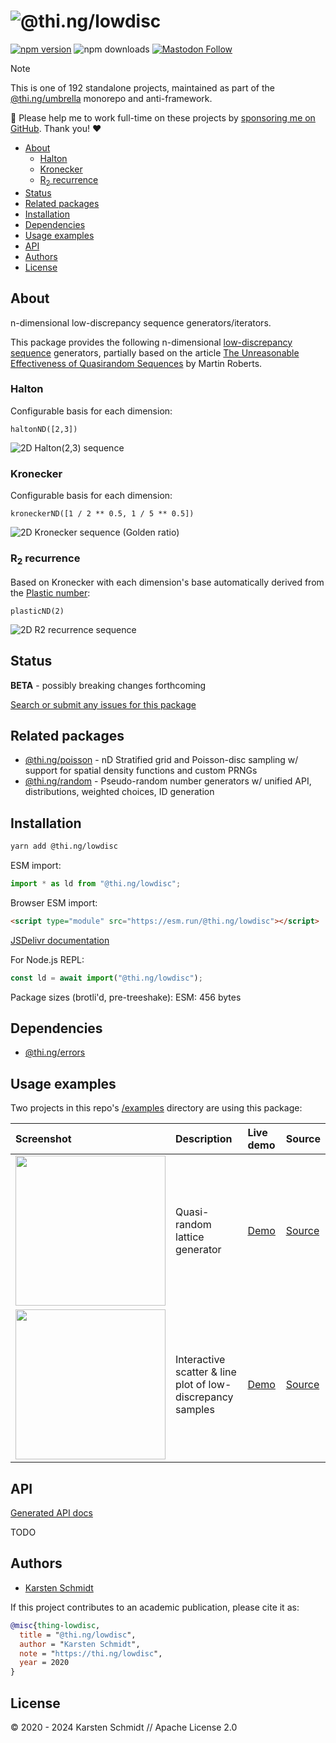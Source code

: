 <!-- This file is generated - DO NOT EDIT! -->
<!-- Please see: https://github.com/thi-ng/umbrella/blob/develop/CONTRIBUTING.md#changes-to-readme-files -->
# ![@thi.ng/lowdisc](https://media.thi.ng/umbrella/banners-20230807/thing-lowdisc.svg?54818180)

[![npm version](https://img.shields.io/npm/v/@thi.ng/lowdisc.svg)](https://www.npmjs.com/package/@thi.ng/lowdisc)
![npm downloads](https://img.shields.io/npm/dm/@thi.ng/lowdisc.svg)
[![Mastodon Follow](https://img.shields.io/mastodon/follow/109331703950160316?domain=https%3A%2F%2Fmastodon.thi.ng&style=social)](https://mastodon.thi.ng/@toxi)

> [!NOTE]
> This is one of 192 standalone projects, maintained as part
> of the [@thi.ng/umbrella](https://github.com/thi-ng/umbrella/) monorepo
> and anti-framework.
>
> 🚀 Please help me to work full-time on these projects by [sponsoring me on
> GitHub](https://github.com/sponsors/postspectacular). Thank you! ❤️

- [About](#about)
  - [Halton](#halton)
  - [Kronecker](#kronecker)
  - [R<sub>2</sub> recurrence](#rsub2sub-recurrence)
- [Status](#status)
- [Related packages](#related-packages)
- [Installation](#installation)
- [Dependencies](#dependencies)
- [Usage examples](#usage-examples)
- [API](#api)
- [Authors](#authors)
- [License](#license)

## About

n-dimensional low-discrepancy sequence generators/iterators.

This package provides the following n-dimensional [low-discrepancy
sequence](https://en.wikipedia.org/wiki/Low-discrepancy_sequence) generators,
partially based on the article [The Unreasonable Effectiveness of Quasirandom
Sequences](http://extremelearning.com.au/unreasonable-effectiveness-of-quasirandom-sequences/)
by Martin Roberts.

### Halton

Configurable basis for each dimension:

`haltonND([2,3])`

![2D Halton(2,3) sequence](https://raw.githubusercontent.com/thi-ng/umbrella/develop/assets/lowdisc/ld-halton-small.gif)

### Kronecker

Configurable basis for each dimension:

`kroneckerND([1 / 2 ** 0.5, 1 / 5 ** 0.5])`

![2D Kronecker sequence (Golden ratio)](https://raw.githubusercontent.com/thi-ng/umbrella/develop/assets/lowdisc/ld-kronecker-small.gif)

### R<sub>2</sub> recurrence

Based on Kronecker with each dimension's base automatically derived from the
[Plastic number](https://en.wikipedia.org/wiki/Plastic_number):

`plasticND(2)`

![2D R2 recurrence sequence](https://raw.githubusercontent.com/thi-ng/umbrella/develop/assets/lowdisc/ld-plastic-small.gif)

## Status

**BETA** - possibly breaking changes forthcoming

[Search or submit any issues for this package](https://github.com/thi-ng/umbrella/issues?q=%5Blowdisc%5D+in%3Atitle)

## Related packages

- [@thi.ng/poisson](https://github.com/thi-ng/umbrella/tree/develop/packages/poisson) - nD Stratified grid and Poisson-disc sampling w/ support for spatial density functions and custom PRNGs
- [@thi.ng/random](https://github.com/thi-ng/umbrella/tree/develop/packages/random) - Pseudo-random number generators w/ unified API, distributions, weighted choices, ID generation

## Installation

```bash
yarn add @thi.ng/lowdisc
```

ESM import:

```ts
import * as ld from "@thi.ng/lowdisc";
```

Browser ESM import:

```html
<script type="module" src="https://esm.run/@thi.ng/lowdisc"></script>
```

[JSDelivr documentation](https://www.jsdelivr.com/)

For Node.js REPL:

```js
const ld = await import("@thi.ng/lowdisc");
```

Package sizes (brotli'd, pre-treeshake): ESM: 456 bytes

## Dependencies

- [@thi.ng/errors](https://github.com/thi-ng/umbrella/tree/develop/packages/errors)

## Usage examples

Two projects in this repo's
[/examples](https://github.com/thi-ng/umbrella/tree/develop/examples)
directory are using this package:

| Screenshot                                                                                                               | Description                                                | Live demo                                              | Source                                                                              |
|:-------------------------------------------------------------------------------------------------------------------------|:-----------------------------------------------------------|:-------------------------------------------------------|:------------------------------------------------------------------------------------|
| <img src="https://raw.githubusercontent.com/thi-ng/umbrella/develop/assets/examples/quasi-lattice.png" width="240"/>     | Quasi-random lattice generator                             | [Demo](https://demo.thi.ng/umbrella/quasi-lattice/)    | [Source](https://github.com/thi-ng/umbrella/tree/develop/examples/quasi-lattice)    |
| <img src="https://raw.githubusercontent.com/thi-ng/umbrella/develop/assets/examples/viz-scatter-plot.avif" width="240"/> | Interactive scatter & line plot of low-discrepancy samples | [Demo](https://demo.thi.ng/umbrella/viz-scatter-plot/) | [Source](https://github.com/thi-ng/umbrella/tree/develop/examples/viz-scatter-plot) |

## API

[Generated API docs](https://docs.thi.ng/umbrella/lowdisc/)

TODO

## Authors

- [Karsten Schmidt](https://thi.ng)

If this project contributes to an academic publication, please cite it as:

```bibtex
@misc{thing-lowdisc,
  title = "@thi.ng/lowdisc",
  author = "Karsten Schmidt",
  note = "https://thi.ng/lowdisc",
  year = 2020
}
```

## License

&copy; 2020 - 2024 Karsten Schmidt // Apache License 2.0
